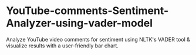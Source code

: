 # YouTube-comments-Sentiment-Analyzer-using-vader-model
Analyze YouTube video comments for sentiment using NLTK's VADER tool &amp; visualize results with a user-friendly bar chart.
